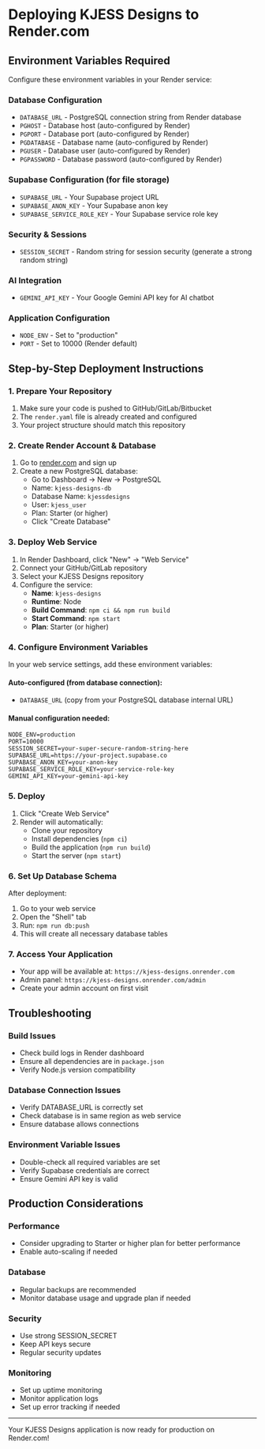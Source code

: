 # Deploying KJESS Designs to Render.com

## Environment Variables Required

Configure these environment variables in your Render service:

### Database Configuration
- `DATABASE_URL` - PostgreSQL connection string from Render database
- `PGHOST` - Database host (auto-configured by Render)
- `PGPORT` - Database port (auto-configured by Render) 
- `PGDATABASE` - Database name (auto-configured by Render)
- `PGUSER` - Database user (auto-configured by Render)
- `PGPASSWORD` - Database password (auto-configured by Render)

### Supabase Configuration (for file storage)
- `SUPABASE_URL` - Your Supabase project URL
- `SUPABASE_ANON_KEY` - Your Supabase anon key
- `SUPABASE_SERVICE_ROLE_KEY` - Your Supabase service role key

### Security & Sessions
- `SESSION_SECRET` - Random string for session security (generate a strong random string)

### AI Integration
- `GEMINI_API_KEY` - Your Google Gemini API key for AI chatbot

### Application Configuration
- `NODE_ENV` - Set to "production"
- `PORT` - Set to 10000 (Render default)

## Step-by-Step Deployment Instructions

### 1. Prepare Your Repository

1. Make sure your code is pushed to GitHub/GitLab/Bitbucket
2. The `render.yaml` file is already created and configured
3. Your project structure should match this repository

### 2. Create Render Account & Database

1. Go to [render.com](https://render.com) and sign up
2. Create a new PostgreSQL database:
   - Go to Dashboard → New → PostgreSQL
   - Name: `kjess-designs-db`
   - Database Name: `kjessdesigns`
   - User: `kjess_user`
   - Plan: Starter (or higher)
   - Click "Create Database"

### 3. Deploy Web Service

1. In Render Dashboard, click "New" → "Web Service"
2. Connect your GitHub/GitLab repository
3. Select your KJESS Designs repository
4. Configure the service:
   - **Name**: `kjess-designs`
   - **Runtime**: Node
   - **Build Command**: `npm ci && npm run build`
   - **Start Command**: `npm start`
   - **Plan**: Starter (or higher)

### 4. Configure Environment Variables

In your web service settings, add these environment variables:

#### Auto-configured (from database connection):
- `DATABASE_URL` (copy from your PostgreSQL database internal URL)

#### Manual configuration needed:
```
NODE_ENV=production
PORT=10000
SESSION_SECRET=your-super-secure-random-string-here
SUPABASE_URL=https://your-project.supabase.co
SUPABASE_ANON_KEY=your-anon-key
SUPABASE_SERVICE_ROLE_KEY=your-service-role-key
GEMINI_API_KEY=your-gemini-api-key
```

### 5. Deploy

1. Click "Create Web Service"
2. Render will automatically:
   - Clone your repository
   - Install dependencies (`npm ci`)
   - Build the application (`npm run build`)
   - Start the server (`npm start`)

### 6. Set Up Database Schema

After deployment:
1. Go to your web service
2. Open the "Shell" tab
3. Run: `npm run db:push`
4. This will create all necessary database tables

### 7. Access Your Application

- Your app will be available at: `https://kjess-designs.onrender.com`
- Admin panel: `https://kjess-designs.onrender.com/admin`
- Create your admin account on first visit

## Troubleshooting

### Build Issues
- Check build logs in Render dashboard
- Ensure all dependencies are in `package.json`
- Verify Node.js version compatibility

### Database Connection Issues
- Verify DATABASE_URL is correctly set
- Check database is in same region as web service
- Ensure database allows connections

### Environment Variable Issues
- Double-check all required variables are set
- Verify Supabase credentials are correct
- Ensure Gemini API key is valid

## Production Considerations

### Performance
- Consider upgrading to Starter or higher plan for better performance
- Enable auto-scaling if needed

### Database
- Regular backups are recommended
- Monitor database usage and upgrade plan if needed

### Security
- Use strong SESSION_SECRET
- Keep API keys secure
- Regular security updates

### Monitoring
- Set up uptime monitoring
- Monitor application logs
- Set up error tracking if needed

---

Your KJESS Designs application is now ready for production on Render.com!